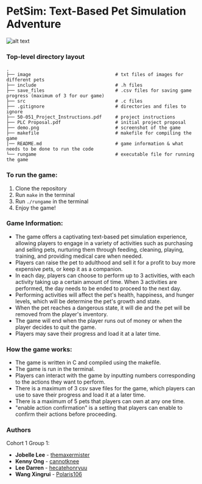 PetSim: Text-Based Pet Simulation Adventure
==================================================
![alt text](https://github.com/[cannotknee]/[50.051-Programming-Language-Concepts-Group-Project]/blob/[main]/demo.png?raw=true)
### Top-level directory layout
    
```
.
├── image                               # txt files of images for different pets
├── include                             # .h files
├── save_files                          # .csv files for saving game progress (maximum of 3 for our game)
├── src                                 # .c files
├── .gitignore                          # directories and files to ignore
├── 50-051_Project_Instructions.pdf     # project instructions
├── PLC Proposal.pdf                    # initial project proposal
├── demo.png                            # screenshot of the game
├── makefile                            # makefile for compiling the game
|── README.md                           # game information & what needs to be done to run the code
└── rungame                             # executable file for running the game
```

### To run the game:
1. Clone the repository
2. Run `make` in the terminal
3. Run `./rungame` in the terminal
4. Enjoy the game!

### Game Information:
- The game offers a captivating text-based pet simulation experience, allowing players to engage in a variety of activities such as purchasing and selling pets, nurturing them through feeding, cleaning, playing, training, and providing medical care when needed.
- Players can raise the pet to adulthood and sell it for a profit to buy more expensive pets, or keep it as a companion.
- In each day, players can choose to perform up to 3 activities, with each activity taking up a certain amount of time. When 3 activities are performed, the day needs to be ended to proceed to the next day.
- Performing activities will affect the pet's health, happiness, and hunger levels, which will be determine the pet's growth and state.
- When the pet reaches a dangerous state, it will die and the pet will be removed from the player's inventory.
- The game will end when the player runs out of money or when the player decides to quit the game.
- Players may save their progress and load it at a later time.

### How the game works:
- The game is written in C and compiled using the makefile.
- The game is run in the terminal.
- Players can interact with the game by inputting numbers corresponding to the actions they want to perform.
- There is a maximum of 3 csv save files for the game, which players can use to save their progress and load it at a later time.
- There is a maximum of 5 pets that players can own at any one time.
- "enable action confirmation" is a setting that players can enable to confirm their actions before proceeding.

### Authors
Cohort 1 Group 1:
* **Jobelle Lee** - [themaxermister](https://github.com/themaxermister)
* **Kenny Ong** - [cannotknee](https://github.com/cannotknee)
* **Lee Darren** - [hecatehonryuu](https://github.com/hecatehonryuu)
* **Wang Xingrui** - [Polaris106](https://github.com/Polaris106)